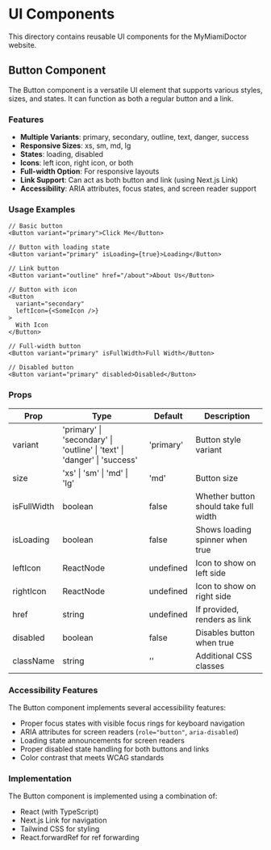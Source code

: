 # UI Components

This directory contains reusable UI components for the MyMiamiDoctor website.

## Button Component

The Button component is a versatile UI element that supports various styles, sizes, and states. It can function as both a regular button and a link.

### Features

- **Multiple Variants**: primary, secondary, outline, text, danger, success
- **Responsive Sizes**: xs, sm, md, lg
- **States**: loading, disabled
- **Icons**: left icon, right icon, or both
- **Full-width Option**: For responsive layouts
- **Link Support**: Can act as both button and link (using Next.js Link)
- **Accessibility**: ARIA attributes, focus states, and screen reader support

### Usage Examples

```tsx
// Basic button
<Button variant="primary">Click Me</Button>

// Button with loading state
<Button variant="primary" isLoading={true}>Loading</Button>

// Link button
<Button variant="outline" href="/about">About Us</Button>

// Button with icon
<Button 
  variant="secondary"
  leftIcon={<SomeIcon />}
>
  With Icon
</Button>

// Full-width button
<Button variant="primary" isFullWidth>Full Width</Button>

// Disabled button
<Button variant="primary" disabled>Disabled</Button>
```

### Props

| Prop | Type | Default | Description |
|------|------|---------|-------------|
| variant | 'primary' \| 'secondary' \| 'outline' \| 'text' \| 'danger' \| 'success' | 'primary' | Button style variant |
| size | 'xs' \| 'sm' \| 'md' \| 'lg' | 'md' | Button size |
| isFullWidth | boolean | false | Whether button should take full width |
| isLoading | boolean | false | Shows loading spinner when true |
| leftIcon | ReactNode | undefined | Icon to show on left side |
| rightIcon | ReactNode | undefined | Icon to show on right side |
| href | string | undefined | If provided, renders as link |
| disabled | boolean | false | Disables button when true |
| className | string | '' | Additional CSS classes |

### Accessibility Features

The Button component implements several accessibility features:

- Proper focus states with visible focus rings for keyboard navigation
- ARIA attributes for screen readers (`role="button"`, `aria-disabled`)
- Loading state announcements for screen readers
- Proper disabled state handling for both buttons and links
- Color contrast that meets WCAG standards

### Implementation

The Button component is implemented using a combination of:

- React (with TypeScript)
- Next.js Link for navigation
- Tailwind CSS for styling
- React.forwardRef for ref forwarding 